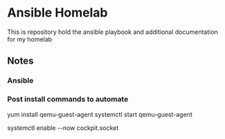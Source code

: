 # Ansible Homelab
This is repository hold the ansible playbook and additional documentation for my homelab
## Notes
### Ansible
### Post install commands to automate
yum install qemu-guest-agent
systemctl start qemu-guest-agent

systemctl enable --now cockpit.socket
